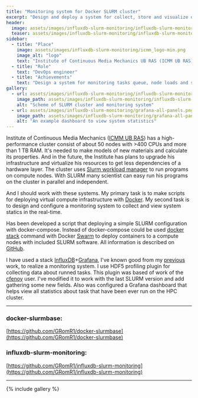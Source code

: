 ```yaml
---
title: "Monitoring system for Docker SLURM cluster"
excerpt: "Design and deploy a system for collect, store and visualize data from SLURM cluster realized on Docker environment."
header:
  image: assets/images/influxdb-slurm-monitoring/influxdb-slurm-monitoring-banner.png
  teaser: assets/images/influxdb-slurm-monitoring/influxdb-slurm-monitoring-teaser.png
sidebar:
  - title: "Place"
    image: assets/images/influxdb-slurm-monitoring/icmm_logo-min.png
    image_alt: "logo"
    text: "Institute of Continuous Media Mechanics UB RAS (ICMM UB RAS), Perm "
  - title: "Role"
    text: "DevOps engineer"
  - title: "Achievements"
    text: "Design a system for monitoring tasks queue, node loads and system statics of SLURM cluster"
gallery:
  - url: assets/images/influxdb-slurm-monitoring/influxdb-slurm-monitoring-scheme.png
    image_path: assets/images/influxdb-slurm-monitoring/influxdb-slurm-monitoring-scheme.png
    alt: "Scheme of SLURM cluster and monitoring system"
  - url: assets/images/influxdb-slurm-monitoring/grafana-all-panels.png
    image_path: assets/images/influxdb-slurm-monitoring/grafana-all-panels.png
    alt: "An example dashboard to view system statistics"
---
```

Institute of Continuous Media Mechanics ([ICMM UB RAS][ICMM UB RAS]) has a high-performance cluster consist of about 50 nodes with >400 CPUs and more than 1 TB RAM.
It's needed to make models of new materials and calculate its properties.
And in the future, the Institute has plans to upgrade his infrastructure and virtualize his resources to get less dependencies of a hardware layer.
The cluster uses [Slurm workload manager][SLURM] to run programs on compute nodes.
With SLURM many scientist can easy run his programs on the cluster in parallel and independent.

And I should work with these systems.
My primary task is to make scripts for deploying virtual compute infrastructure with [Docker][Docker].
My second task is to design and configure a monitoring system to collect and view system statics in the real-time.

Has been developed a script that deploying a simple SLURM configuration with docker-compose.
Instead of docker-compose could be used [docker stack][stack] command with Docker [Swarm][Swarm] to deploy containers to a compute nodes with included SLURM software.
All information is described on [GitHub][docker-slurmbase].

I have used a stack [InfluxDB](http://influxdata.com)+[Grafana](http://grafana.com), I've known good from my [previous][visualisation-jinr-cloud] work, to realize a monitoring system.
I use HDF5 profiling plugin for collecting data about runned tasks.
This plugin was based of work of the [cfenoy][cfenoy] user.
I've modified it to work with the last SLURM version and add gathering some new fields.
Also was configured a Grafana dashboard that helps view all statistics about task that have been ever run on the HPC cluster.

----------------------------------------------------------------------
### docker-slurmbase:

[https://github.com/GRomR1/docker-slurmbase](https://github.com/GRomR1/docker-slurmbase)


### influxdb-slurm-monitoring:

[https://github.com/GRomR1/influxdb-slurm-monitoring](https://github.com/GRomR1/influxdb-slurm-monitoring)

----------------------------------------------------------------------

{% include gallery %}

[ICMM UB RAS]: https://www.icmm.ru/en/about-institute
[SLURM]: https://slurm.schedmd.com/overview.html
[Docker]: https://www.docker.com/
[visualisation-jinr-cloud]: _portfolio/visualisation-jinr-cloud.md
[Swarm]: https://docs.docker.com/engine/swarm/
[stack]: https://docs.docker.com/engine/reference/commandline/stack/
[docker-slurmbase]: https://github.com/GRomR1/docker-slurmbase
[influxdb-slurm-monitoring]: https://github.com/GRomR1/influxdb-slurm-monitoring
[cfenoy]: https://github.com/cfenoy/influxdb-slurm-monitoring
